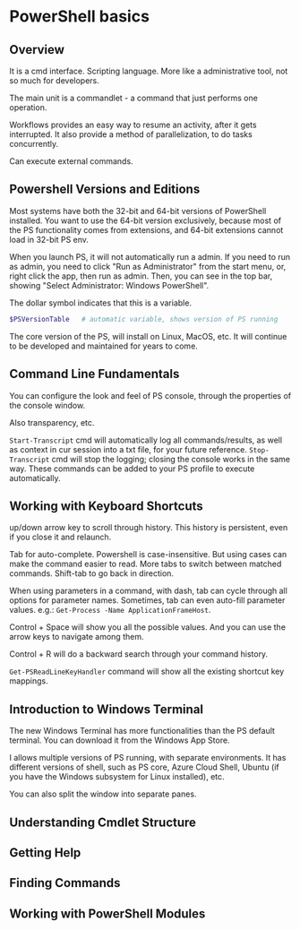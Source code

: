 # PowerShell basics
## Overview
It is a cmd interface. Scripting language. More like a administrative tool, not so much for developers. 

The main unit is a commandlet - a command that just performs one operation. 

Workflows provides an easy way to resume an activity, after it gets interrupted. It also provide a method of parallelization, to do tasks concurrently. 

Can execute external commands.

## Powershell Versions and Editions
Most systems have both the 32-bit and 64-bit versions of PowerShell installed. You want to use the 64-bit version exclusively, because most of the PS functionality comes from extensions, and 64-bit extensions cannot load in 32-bit PS env. 

When you launch PS, it will not automatically run a admin. If you need to run as admin, you need to click "Run as Administrator" from the start menu, or, right click the app, then run as admin. Then, you can see in the top bar, showing "Select Administrator: Windows PowerShell". 

The dollar symbol indicates that this is a variable. 
```powershell
$PSVersionTable   # automatic variable, shows version of PS running
```

The core version of the PS, will install on Linux, MacOS, etc. It will continue to be developed and maintained for years to come. 

## Command Line Fundamentals
You can configure the look and feel of PS console, through the properties of the console window. 

Also transparency, etc. 

`Start-Transcript` cmd will automatically log all commands/results, as well as context in cur session into a txt file, for your future reference. `Stop-Transcript` cmd will stop the logging; closing the console works in the same way. These commands can be added to your PS profile to execute automatically. 

## Working with Keyboard Shortcuts
up/down arrow key to scroll through history. This history is persistent, even if you close it and relaunch. 

Tab for auto-complete. Powershell is case-insensitive. But using cases can make the command easier to read. More tabs to switch between matched commands. Shift-tab to go back in direction. 

When using parameters in a command, with dash, tab can cycle through all options for parameter names. Sometimes, tab can even auto-fill parameter values. e.g.: `Get-Process -Name ApplicationFrameHost`. 

Control + Space will show you all the possible values. And you can use the arrow keys to navigate among them. 

Control + R will do a backward search through your command history. 

`Get-PSReadLineKeyHandler` command will show all the existing shortcut key mappings. 

## Introduction to Windows Terminal
The new Windows Terminal has more functionalities than the PS default terminal. You can download it from the Windows App Store. 

I allows multiple versions of PS running, with separate environments. It has different versions of shell, such as PS core, Azure Cloud Shell, Ubuntu (if you have the Windows subsystem for Linux installed), etc. 

You can also split the window into separate panes. 

## Understanding Cmdlet Structure


## Getting Help


## Finding Commands


## Working with PowerShell Modules





































